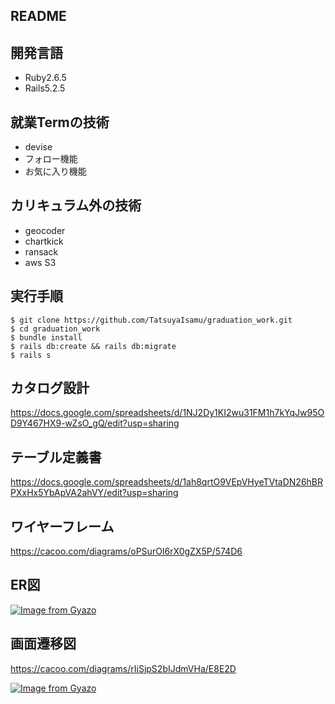## README

## 開発言語

- Ruby2.6.5
- Rails5.2.5

## 就業Termの技術

- devise 
- フォロー機能 
- お気に入り機能

## カリキュラム外の技術

- geocoder
- chartkick
- ransack
- aws S3

## 実行手順
```
$ git clone https://github.com/TatsuyaIsamu/graduation_work.git  
$ cd graduation_work  
$ bundle install  
$ rails db:create && rails db:migrate  
$ rails s  
```
## カタログ設計

https://docs.google.com/spreadsheets/d/1NJ2Dy1KI2wu31FM1h7kYqJw95OD9Y467HX9-wZsO_gQ/edit?usp=sharing

## テーブル定義書

https://docs.google.com/spreadsheets/d/1ah8qrtO9VEpVHyeTVtaDN26hBRPXxHx5YbApVA2ahVY/edit?usp=sharing

## ワイヤーフレーム

https://cacoo.com/diagrams/oPSurOI6rX0gZX5P/574D6

## ER図
[![Image from Gyazo](https://i.gyazo.com/6172434e139dd19670de345ac5295035.png)](https://gyazo.com/6172434e139dd19670de345ac5295035)

## 画面遷移図

https://cacoo.com/diagrams/rIiSjpS2bIJdmVHa/E8E2D

[![Image from Gyazo](https://i.gyazo.com/1994fb296643a0a9271e0d3f74580f43.png)](https://gyazo.com/1994fb296643a0a9271e0d3f74580f43)